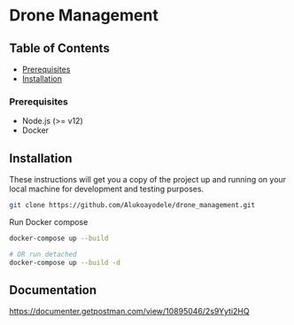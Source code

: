# Drone Management

## Table of Contents

- [Prerequisites](#preinstallation)
- [Installation](#installation)

### Prerequisites

- Node.js (>= v12)
- Docker

## Installation

These instructions will get you a copy of the project up and running on your local machine for development and testing purposes.

```bash
git clone https://github.com/Alukoayodele/drone_management.git
```

Run Docker compose

```bash
docker-compose up --build

# OR run detached
docker-compose up --build -d
```

## Documentation

https://documenter.getpostman.com/view/10895046/2s9Yyti2HQ
